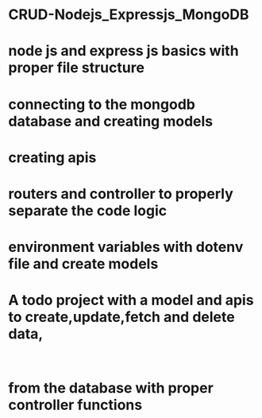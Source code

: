 # CRUD-Nodejs_Expressjs_MongoDB

# node js and express js basics  with proper file structure
# connecting to the mongodb database and creating models
# creating apis
# routers and controller to properly separate the code logic
# environment variables with dotenv file and create models
# A todo project with a model and apis to create,update,fetch and delete data,
<br>

# from the database with proper controller functions
